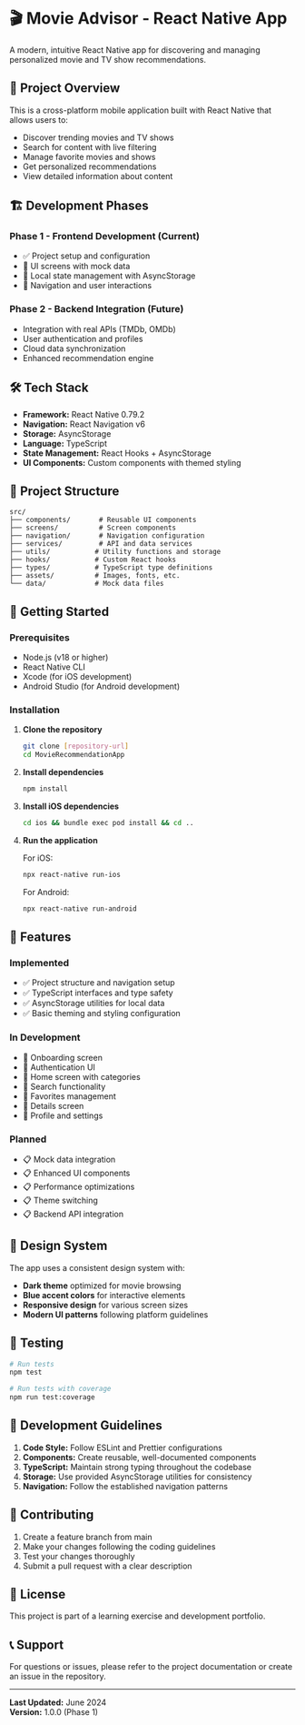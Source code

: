 # 🎬 Movie Advisor - React Native App

A modern, intuitive React Native app for discovering and managing personalized movie and TV show recommendations.

## 📱 Project Overview

This is a cross-platform mobile application built with React Native that allows users to:

- Discover trending movies and TV shows
- Search for content with live filtering
- Manage favorite movies and shows
- Get personalized recommendations
- View detailed information about content

## 🏗️ Development Phases

### Phase 1 - Frontend Development (Current)

- ✅ Project setup and configuration
- 🚧 UI screens with mock data
- 🚧 Local state management with AsyncStorage
- 🚧 Navigation and user interactions

### Phase 2 - Backend Integration (Future)

- Integration with real APIs (TMDb, OMDb)
- User authentication and profiles
- Cloud data synchronization
- Enhanced recommendation engine

## 🛠️ Tech Stack

- **Framework:** React Native 0.79.2
- **Navigation:** React Navigation v6
- **Storage:** AsyncStorage
- **Language:** TypeScript
- **State Management:** React Hooks + AsyncStorage
- **UI Components:** Custom components with themed styling

## 📁 Project Structure

```
src/
├── components/       # Reusable UI components
├── screens/          # Screen components
├── navigation/       # Navigation configuration
├── services/         # API and data services
├── utils/           # Utility functions and storage
├── hooks/           # Custom React hooks
├── types/           # TypeScript type definitions
├── assets/          # Images, fonts, etc.
└── data/            # Mock data files
```

## 🚀 Getting Started

### Prerequisites

- Node.js (v18 or higher)
- React Native CLI
- Xcode (for iOS development)
- Android Studio (for Android development)

### Installation

1. **Clone the repository**

   ```bash
   git clone [repository-url]
   cd MovieRecommendationApp
   ```

2. **Install dependencies**

   ```bash
   npm install
   ```

3. **Install iOS dependencies**

   ```bash
   cd ios && bundle exec pod install && cd ..
   ```

4. **Run the application**

   For iOS:

   ```bash
   npx react-native run-ios
   ```

   For Android:

   ```bash
   npx react-native run-android
   ```

## 📱 Features

### Implemented

- ✅ Project structure and navigation setup
- ✅ TypeScript interfaces and type safety
- ✅ AsyncStorage utilities for local data
- ✅ Basic theming and styling configuration

### In Development

- 🚧 Onboarding screen
- 🚧 Authentication UI
- 🚧 Home screen with categories
- 🚧 Search functionality
- 🚧 Favorites management
- 🚧 Details screen
- 🚧 Profile and settings

### Planned

- 📋 Mock data integration
- 📋 Enhanced UI components
- 📋 Performance optimizations
- 📋 Theme switching
- 📋 Backend API integration

## 🎨 Design System

The app uses a consistent design system with:

- **Dark theme** optimized for movie browsing
- **Blue accent colors** for interactive elements
- **Responsive design** for various screen sizes
- **Modern UI patterns** following platform guidelines

## 🧪 Testing

```bash
# Run tests
npm test

# Run tests with coverage
npm run test:coverage
```

## 📝 Development Guidelines

1. **Code Style:** Follow ESLint and Prettier configurations
2. **Components:** Create reusable, well-documented components
3. **TypeScript:** Maintain strong typing throughout the codebase
4. **Storage:** Use provided AsyncStorage utilities for consistency
5. **Navigation:** Follow the established navigation patterns

## 🤝 Contributing

1. Create a feature branch from main
2. Make your changes following the coding guidelines
3. Test your changes thoroughly
4. Submit a pull request with a clear description

## 📄 License

This project is part of a learning exercise and development portfolio.

## 📞 Support

For questions or issues, please refer to the project documentation or create an issue in the repository.

---

**Last Updated:** June 2024  
**Version:** 1.0.0 (Phase 1)
